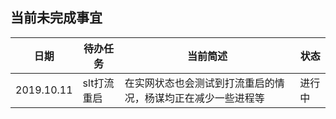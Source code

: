
## 当前未完成事宜

日期 | 待办任务 | 当前简述  | 状态
-----|--------|-----------|-------
2019.10.11 | slt打流重启 | 在实网状态也会测试到打流重启的情况，杨谋均正在减少一些进程等 | 进行中


